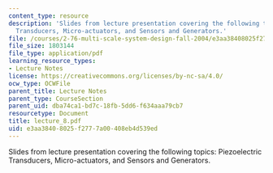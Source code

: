 ```yaml
---
content_type: resource
description: 'Slides from lecture presentation covering the following topics: Piezoelectric
  Transducers, Micro-actuators, and Sensors and Generators.'
file: /courses/2-76-multi-scale-system-design-fall-2004/e3aa38408025f2777a00408eb4d539ed_lecture_8.pdf
file_size: 1803144
file_type: application/pdf
learning_resource_types:
- Lecture Notes
license: https://creativecommons.org/licenses/by-nc-sa/4.0/
ocw_type: OCWFile
parent_title: Lecture Notes
parent_type: CourseSection
parent_uid: dba74ca1-bd7c-18fb-5dd6-f634aaa79cb7
resourcetype: Document
title: lecture_8.pdf
uid: e3aa3840-8025-f277-7a00-408eb4d539ed
---
```

Slides from lecture presentation covering the following topics: Piezoelectric Transducers, Micro-actuators, and Sensors and Generators.